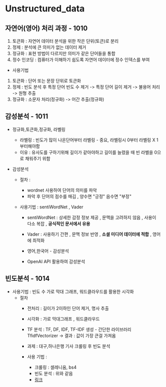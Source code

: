 # Unstructured_data

## 자연어(영어) 처리 과정 - 1010
1) 토큰화 : 자연어 데이터 분석을 위한 작은 단위(토큰)로 분리
2) 정제 : 분석에 큰 의미가 없는 데이터 제거
3) 정규화 : 표현 방법이 다르지만 의미가 같은 단어들을 통합
4) 정수 인코딩 : 컴퓨터가 이해하기 쉽도록 자연어 데이터에 정수 인덱스를 부여

- 사용기법 
1) 토큰화 : 단어 또는 문장 단위로 토큰화
2) 정제 : 빈도 분석 후 특정 단어 빈도 수 제거 -> 특정 단어 길이 제거 -> 불용어 처리 -> 원형 추출
3) 정규화 : 소문자 처리(정규화) -> 어간 추출(정규화)


## 감성분석 - 1011
- 정규화,토큰화,정규화, 라벨링
  - 라벨링 : 빈도가 많이 나온단어부터 라벨링 - 중요, 라벨링시 0부터 라벨링 X 1부터해야함
   - 이유 : 유사도를 구하기위해 길이가 같아야하고 길이를 늘렸을 때 빈 라벨을 0으로 채워주기 위함
 
- 감성분석
  - 절차 :
    - wordnet 사용하여 단어의 의미를 파악
    - 파악 후 단어의 점수를 매김 , 양수면 "긍정" 음수면 "부정"

  - 사용기법 : sentiWordNet , Vader
    - sentiWordNet : 상세한 감정 정보 제공 , 문맥을 고려하지 않음 , 사용이 다소 복잡 , **공식적인 문서에서 유용**
    - Vader : 사용하기 간편 , 문맥 정보 반영 , **소셜 미디어 데이터에 적합** , 영어에 최적화
      
    - 영어,한국어 - 감성분석
    - OpenAI API 활용하여 감성분석

## 빈도분석 - 1014
- 사용기법 : 빈도 수 가로 막대 그래프, 워드클라우드를 활용한 시각화
  - 절차 
    - 전처리 : 길이가 2이하인 단어 제거, 명사 추출
    - 시각화 : 가로 막대그래프 , 워드클라우드
    - TF 분석 : TF, DF, IDF, TF-IDF 생성 - 간단한 라이브러리 TfidfVectorizer -> 결과 : 값이 가장 큰걸 가져옴

    - 과제 : 대구,하나은행 기사 크롤링 후 빈도 분석
    - 사용 기법 :
      - 크롤링 : 셀레니움, bs4
      - 빈도 분석 : 위와 같음
      - [링크](https://github.com/w00jji/Unstructured_data_lr/tree/main/%ED%85%8D%EC%8A%A4%ED%8A%B8_%EB%A7%88%EC%9D%B4%EB%8B%9D1014_(%EB%B9%88%EB%8F%84%EB%B6%84%EC%84%9D)/%EB%89%B4%EC%8A%A4%EA%B8%B0%EC%82%AC_%EB%B6%84%EC%84%9D)
